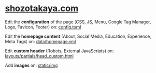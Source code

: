 # [shozotakaya.com](https://shozotakaya.com/)

Edit the **configuration** of the page (CSS, JS, Menu, Google Tag Manager, Logo, Favicon, Footer) on: [config.toml](config.toml)

Edit the **homepage content** (About, Social Media, Education, Experience, Meta Tags) on: [data/homepage.yml](data/homepage.yml)

Edit **custom header** (Robots, External JavaScripts) on: [layouts/partials/head_custom.html](layouts/partials/head_custom.html)

Add **images** on: [static/img](static/img)

